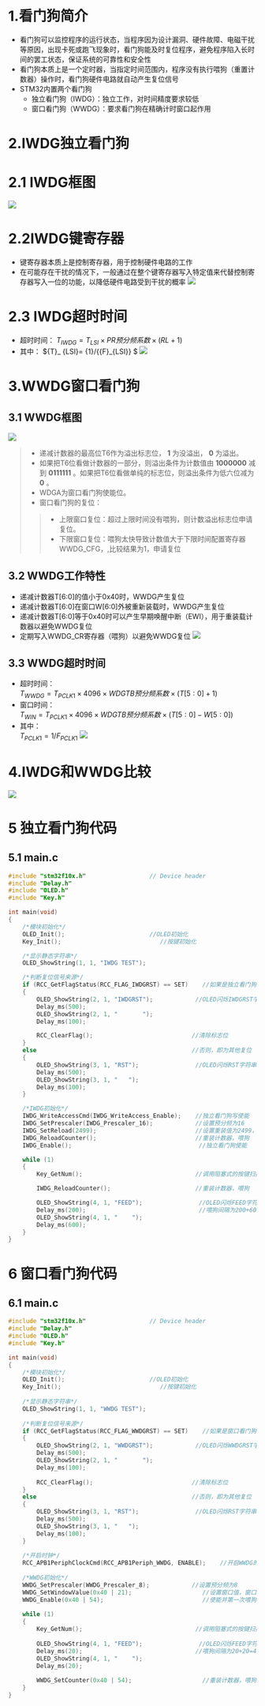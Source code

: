 # 1.看门狗简介
- 看门狗可以监控程序的运行状态，当程序因为设计漏洞、硬件故障、电磁干扰等原因，出现卡死或跑飞现象时，看门狗能及时复位程序，避免程序陷入长时间的罢工状态，保证系统的可靠性和安全性
- 看门狗本质上是一个定时器，当指定时间范围内，程序没有执行喂狗（重置计数器）操作时，看门狗硬件电路就自动产生复位信号
- STM32内置两个看门狗
  - 独立看门狗（IWDG）：独立工作，对时间精度要求较低
  - 窗口看门狗（WWDG）：要求看门狗在精确计时窗口起作用

# 2.IWDG独立看门狗
# 2.1 IWDG框图
![](./images/14.1-IWDG框图.png)

# 2.2IWDG键寄存器
- 键寄存器本质上是控制寄存器，用于控制硬件电路的工作
- 在可能存在干扰的情况下，一般通过在整个键寄存器写入特定值来代替控制寄存器写入一位的功能，以降低硬件电路受到干扰的概率
![](./images/14.1-IWDG键寄存器.png)

# 2.3 IWDG超时时间
- 超时时间： ${T}_ {IWDG}={T}_ {LSI}\times{PR预分频系数}\times(RL+1)$ 
- 其中： ${T}_ {LSI}= {1}/{{F}_{LSI}} $ 
![](./images/14.1-IWDG超时时间.png)

# 3.WWDG窗口看门狗
## 3.1 WWDG框图
![](./images/14.1-WWDG框图.png)

>- 递减计数器的最高位T6作为溢出标志位， **1** 为没溢出， **0** 为溢出。  
>- 如果把T6位看做计数器的一部分，则溢出条件为计数值由 **1000000** 减到  **0111111** 。如果把T6位看做单纯的标志位，则溢出条件为低六位减为 **0** 。  
>- WDGA为窗口看门狗使能位。  
>- 窗口看门狗的复位：  
>>- 上限窗口复位：超过上限时间没有喂狗，则计数溢出标志位申请复位。  
>>- 下限窗口复位：喂狗太快导致计数值大于下限时间配置寄存器WWDG_CFG，,比较结果为1，申请复位  

## 3.2 WWDG工作特性
- 递减计数器T[6:0]的值小于0x40时，WWDG产生复位
- 递减计数器T[6:0]在窗口W[6:0]外被重新装载时，WWDG产生复位
- 递减计数器T[6:0]等于0x40时可以产生早期唤醒中断（EWI），用于重装载计数器以避免WWDG复位
- 定期写入WWDG_CR寄存器（喂狗）以避免WWDG复位
![](./images/14.1-WWDG时序图.png)

## 3.3 WWDG超时时间
- 超时时间：  
  ${T}_ {WWDG} = {T}_ {PCLK1}\times{4096}\times{WDGTB预分频系数}\times{(T[5:0] + 1)}$ 
- 窗口时间：  
    ${T}_ {WIN} = {T}_ {PCLK1}\times{4096}\times{WDGTB预分频系数}\times{(T[5:0] - W[5:0])}$ 
- 其中：  
  ${T}_ {PCLK1} = {1} / {F}_ {PCLK1}$ 
![](./images/14.1-WWDG超时时间计算.png)

# 4.IWDG和WWDG比较
![](./images/14.1-IWDG和WWDG比较.png)

# 5 独立看门狗代码
## 5.1 main.c
```cpp
#include "stm32f10x.h"                  // Device header
#include "Delay.h"
#include "OLED.h"
#include "Key.h"

int main(void)
{
    /*模块初始化*/
    OLED_Init();                        //OLED初始化
    Key_Init();                            //按键初始化

    /*显示静态字符串*/
    OLED_ShowString(1, 1, "IWDG TEST");

    /*判断复位信号来源*/
    if (RCC_GetFlagStatus(RCC_FLAG_IWDGRST) == SET)    //如果是独立看门狗复位
    {
        OLED_ShowString(2, 1, "IWDGRST");            //OLED闪烁IWDGRST字符串
        Delay_ms(500);
        OLED_ShowString(2, 1, "       ");
        Delay_ms(100);

        RCC_ClearFlag();                            //清除标志位
    }
    else                                            //否则，即为其他复位
    {
        OLED_ShowString(3, 1, "RST");                //OLED闪烁RST字符串
        Delay_ms(500);
        OLED_ShowString(3, 1, "   ");
        Delay_ms(100);
    }

    /*IWDG初始化*/
    IWDG_WriteAccessCmd(IWDG_WriteAccess_Enable);    //独立看门狗写使能
    IWDG_SetPrescaler(IWDG_Prescaler_16);            //设置预分频为16
    IWDG_SetReload(2499);                            //设置重装值为2499，独立看门狗的超时时间为1000ms
    IWDG_ReloadCounter();                            //重装计数器，喂狗
    IWDG_Enable();                                    //独立看门狗使能

    while (1)
    {
        Key_GetNum();                                //调用阻塞式的按键扫描函数，模拟主循环卡死

        IWDG_ReloadCounter();                        //重装计数器，喂狗

        OLED_ShowString(4, 1, "FEED");                //OLED闪烁FEED字符串
        Delay_ms(200);                                //喂狗间隔为200+600=800ms
        OLED_ShowString(4, 1, "    ");
        Delay_ms(600);
    }
}

```
# 6 窗口看门狗代码
## 6.1 main.c
```cpp
#include "stm32f10x.h"                  // Device header
#include "Delay.h"
#include "OLED.h"
#include "Key.h"

int main(void)
{
    /*模块初始化*/
    OLED_Init();                        //OLED初始化
    Key_Init();                            //按键初始化
    
    /*显示静态字符串*/
    OLED_ShowString(1, 1, "WWDG TEST");
    
    /*判断复位信号来源*/
    if (RCC_GetFlagStatus(RCC_FLAG_WWDGRST) == SET)    //如果是窗口看门狗复位
    {
        OLED_ShowString(2, 1, "WWDGRST");            //OLED闪烁WWDGRST字符串
        Delay_ms(500);
        OLED_ShowString(2, 1, "       ");
        Delay_ms(100);
        
        RCC_ClearFlag();                            //清除标志位
    }
    else                                            //否则，即为其他复位
    {
        OLED_ShowString(3, 1, "RST");                //OLED闪烁RST字符串
        Delay_ms(500);
        OLED_ShowString(3, 1, "   ");
        Delay_ms(100);
    }
    
    /*开启时钟*/
    RCC_APB1PeriphClockCmd(RCC_APB1Periph_WWDG, ENABLE);    //开启WWDG的时钟
    
    /*WWDG初始化*/
    WWDG_SetPrescaler(WWDG_Prescaler_8);            //设置预分频为8
    WWDG_SetWindowValue(0x40 | 21);                    //设置窗口值，窗口时间为30ms
    WWDG_Enable(0x40 | 54);                            //使能并第一次喂狗，超时时间为50ms
    
    while (1)
    {
        Key_GetNum();                                //调用阻塞式的按键扫描函数，模拟主循环卡死
        
        OLED_ShowString(4, 1, "FEED");                //OLED闪烁FEED字符串
        Delay_ms(20);                                //喂狗间隔为20+20=40ms
        OLED_ShowString(4, 1, "    ");
        Delay_ms(20);
        
        WWDG_SetCounter(0x40 | 54);                    //重装计数器，喂狗
    }
}

```
